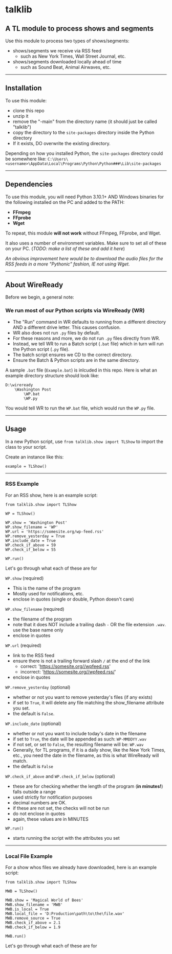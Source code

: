 # talklib

## A TL module to process shows and segments

Use this module to process two types of shows/segments:
- shows/segments we receive via RSS feed
    - such as New York Times, Wall Street Journal, etc.
- shows/segments downloaded locally ahead of time
    - such as Sound Beat, Animal Airwaves, etc.

---
## Installation

To use this module: 
- clone this repo 
- unzip it
- remove the "-main" from the directory name (it should just be called "talklib")
- copy the directory to the `site-packages` directory inside the Python directory
- If it exists, DO overwrite the existing directory.

Depending on how you installed Python, the `site-packages` directory could be somewhere like: `C:\Users\<username>\AppData\Local\Programs\Python\Python###\Lib\site-packages`

---

## Dependencies

To use this module, you will need Python 3.10.1+ AND Windows binaries for the following installed on the PC and added to the PATH:

- **FFmpeg**
- **FFprobe**
- **Wget**

To repeat, this module **will not work** without FFmpeg, FFprobe, and Wget.

It also uses a number of environment variables. Make sure to set all of these on your PC. (*TODO: make a list of these and add it here*)


*An obvious improvement here would be to download the audio files for the RSS feeds in a more "Pythonic" fashion, IE not using Wget.*

---

## About WireReady

Before we begin, a general note:

### We run most of our Python scripts via WireReady (WR)
- The "Run" command in WR defaults to running from a different directory AND a different drive letter. This causes confusion.
- WR also does not run `.py` files by default. 
- For these reasons and more, we do not run `.py` files directly from WR.
- Instead, we tell WR to run a Batch script (`.bat` file) which in turn will run the Python script (`.py` file). 
- The batch script ensures we CD to the correct directory.
- Ensure the Batch & Python scripts are in the same directory.

A sample `.bat` file (`Example.bat`) is inlcuded in this repo. Here is what an example directory structure should look like:
````
D:\wireready
    \Washington Post
        \WP.bat
        \WP.py
````
You would tell WR to run the `WP.bat` file, which would run the `WP.py` file.

----

## Usage
In a new Python script, use `from talklib.show import TLShow` to import the class to your script. 

Create an instance like this: 

`example = TLShow()`

----

### RSS Example

For an RSS show, here is an example script:

````
from talklib.show import TLShow

WP = TLShow()

WP.show = 'Washington Post'
WP.show_filename = 'WP'
WP.url = 'https://somesite.org/wp-feed.rss'
WP.remove_yesterday = True
WP.include_date = True
WP.check_if_above = 59
WP.check_if_below = 55

WP.run()
````

Let's go through what each of these are for

`WP.show` (required)
- This is the name of the program
- Mostly used for notifications, etc.
- enclose in quotes (single or double, Python doesn't care)

`WP.show_filename` (required)
- the filename of the program
- note that it does NOT include a trailing dash `-` OR the file extension `.wav`. use the base name only
- enclose in quotes

`WP.url` (required)
- link to the RSS feed
- ensure there is not a trailing forward slash `/` at the end of the link
    - correct: 'https://somesite.org//wpfeed.rss'
    - incorrect: 'https://somesite.org//wpfeed.rss/'
- enclose in quotes

`WP.remove_yesterday` (optional)
- whether or not you want to remove yesterday's files (if any exists)
- if set to `True`, it will delete any file matching the show_filename attribute you set.
- the default is `False`. 

`WP.include_date` (optional)
- whether or not you want to include today's date in the filename
- if set to `True`, the date will be appended as such: `WP-MMDDYY.wav`
- if not set, or set to `False`, the resulting filename will be: `WP.wav`
- Generally, for TL programs, if it is a daily show, like the New York Times, etc., you need the date in the filename, as this is what WireReady will match.
- the default is `False`

`WP.check_if_above` and `WP.check_if_below` (optional)
- these are for checking whether the length of the program (**in minutes!**) falls outside a range
- used strictly for notification purposes
- decimal numbers are OK.
- if these are not set, the checks will not be run
- do not enclose in quotes
- again, these values are in MINUTES

`WP.run()`
- starts running the script with the attributes you set

----
### Local File Example

For a show whos files we already have downloaded, here is an example script:

````
from talklib.show import TLShow

MWB = TLShow()

MWB.show = 'Magical World of Bees'
MWB.show_filename = 'MWB'
MWB.is_local = True
MWB.local_file = 'D:Production\path\to\the\file.wav'
MWB.remove_source = True
MWB.check_if_above = 2.1
MWB.check_if_below = 1.9

MWB.run()
````
Let's go through what each of these are for

